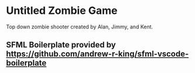 # Untitled Zombie Game

Top down zombie shooter created by Alan, Jimmy, and Kent.

## SFML Boilerplate provided by https://github.com/andrew-r-king/sfml-vscode-boilerplate

